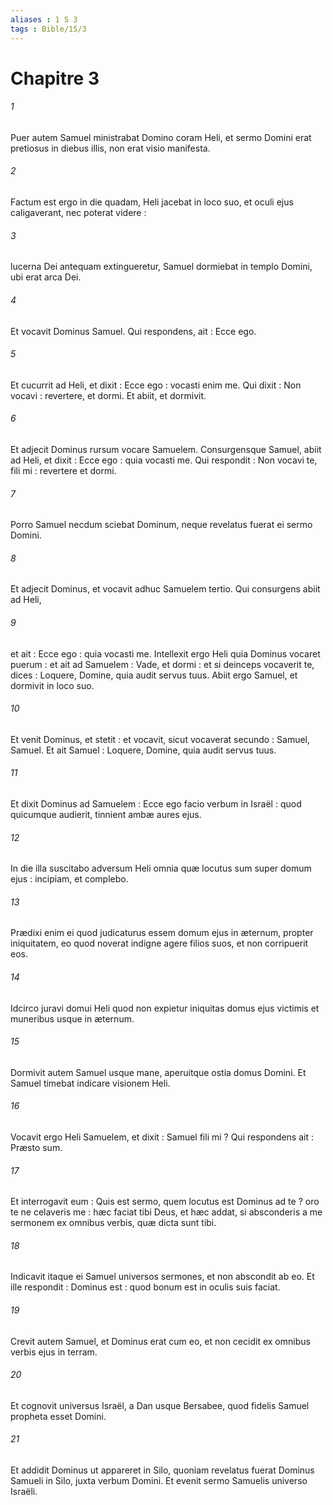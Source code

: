 ```yaml
---
aliases : 1 S 3
tags : Bible/1S/3
---
```


# Chapitre 3

###### 1
Puer autem Samuel ministrabat Domino coram Heli, et sermo Domini erat pretiosus in diebus illis, non erat visio manifesta.
###### 2
Factum est ergo in die quadam, Heli jacebat in loco suo, et oculi ejus caligaverant, nec poterat videre :
###### 3
lucerna Dei antequam extingueretur, Samuel dormiebat in templo Domini, ubi erat arca Dei.
###### 4
Et vocavit Dominus Samuel. Qui respondens, ait : Ecce ego.
###### 5
Et cucurrit ad Heli, et dixit : Ecce ego : vocasti enim me. Qui dixit : Non vocavi : revertere, et dormi. Et abiit, et dormivit.
###### 6
Et adjecit Dominus rursum vocare Samuelem. Consurgensque Samuel, abiit ad Heli, et dixit : Ecce ego : quia vocasti me. Qui respondit : Non vocavi te, fili mi : revertere et dormi.
###### 7
Porro Samuel necdum sciebat Dominum, neque revelatus fuerat ei sermo Domini.
###### 8
Et adjecit Dominus, et vocavit adhuc Samuelem tertio. Qui consurgens abiit ad Heli,
###### 9
et ait : Ecce ego : quia vocasti me. Intellexit ergo Heli quia Dominus vocaret puerum : et ait ad Samuelem : Vade, et dormi : et si deinceps vocaverit te, dices : Loquere, Domine, quia audit servus tuus. Abiit ergo Samuel, et dormivit in loco suo.
###### 10
Et venit Dominus, et stetit : et vocavit, sicut vocaverat secundo : Samuel, Samuel. Et ait Samuel : Loquere, Domine, quia audit servus tuus.
###### 11
Et dixit Dominus ad Samuelem : Ecce ego facio verbum in Israël : quod quicumque audierit, tinnient ambæ aures ejus.
###### 12
In die illa suscitabo adversum Heli omnia quæ locutus sum super domum ejus : incipiam, et complebo.
###### 13
Prædixi enim ei quod judicaturus essem domum ejus in æternum, propter iniquitatem, eo quod noverat indigne agere filios suos, et non corripuerit eos.
###### 14
Idcirco juravi domui Heli quod non expietur iniquitas domus ejus victimis et muneribus usque in æternum.
###### 15
Dormivit autem Samuel usque mane, aperuitque ostia domus Domini. Et Samuel timebat indicare visionem Heli.
###### 16
Vocavit ergo Heli Samuelem, et dixit : Samuel fili mi ? Qui respondens ait : Præsto sum.
###### 17
Et interrogavit eum : Quis est sermo, quem locutus est Dominus ad te ? oro te ne celaveris me : hæc faciat tibi Deus, et hæc addat, si absconderis a me sermonem ex omnibus verbis, quæ dicta sunt tibi.
###### 18
Indicavit itaque ei Samuel universos sermones, et non abscondit ab eo. Et ille respondit : Dominus est : quod bonum est in oculis suis faciat.
###### 19
Crevit autem Samuel, et Dominus erat cum eo, et non cecidit ex omnibus verbis ejus in terram.
###### 20
Et cognovit universus Israël, a Dan usque Bersabee, quod fidelis Samuel propheta esset Domini.
###### 21
Et addidit Dominus ut appareret in Silo, quoniam revelatus fuerat Dominus Samueli in Silo, juxta verbum Domini. Et evenit sermo Samuelis universo Israëli.
